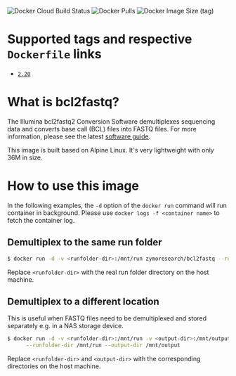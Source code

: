![Docker Cloud Build Status](https://img.shields.io/docker/cloud/build/zymoresearch/bcl2fastq) ![Docker Pulls](https://img.shields.io/docker/pulls/zymoresearch/bcl2fastq) ![Docker Image Size (tag)](https://img.shields.io/docker/image-size/zymoresearch/bcl2fastq/latest)

# Supported tags and respective `Dockerfile` links

* [`2.20`](https://github.com/Zymo-Research/docker-bcl2fastq/blob/master/Dockerfile)

# What is bcl2fastq?

The Illumina bcl2fastq2 Conversion Software demultiplexes sequencing data and converts base call (BCL) files into FASTQ files. For more information, please see the latest [software guide](https://support.illumina.com/content/dam/illumina-support/documents/documentation/software_documentation/bcl2fastq/bcl2fastq2-v2-20-software-guide-15051736-03.pdf).

This image is built based on Alpine Linux. It's very lightweight with only 36M in size.

# How to use this image

In the following examples, the `-d` option of the `docker run` command will run container in background. Please use `docker logs -f <container name>` to fetch the container log.

## Demultiplex to the same run folder

```bash
$ docker run -d -v <runfolder-dir>:/mnt/run zymoresearch/bcl2fastq --runfolder-dir /mnt/run
```
Replace `<runfolder-dir>` with the real run folder directory on the host machine.

## Demultiplex to a different location

This is useful when FASTQ files need to be demultiplexed and stored separately e.g. in a NAS storage device.

```bash
$ docker run -d -v <runfolder-dir>:/mnt/run -v <output-dir>:/mnt/output zymoresearch/bcl2fastq \
      --runfolder-dir /mnt/run --output-dir /mnt/output
```
Replace `<runfolder-dir>` and `<output-dir>` with the corresponding directories on the host machine.
